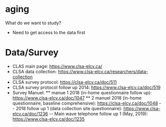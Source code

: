 # aging
What do we want to study?
- Need to get access to the data first

# Data/Survey
* CLAS main page: https://www.clsa-elcv.ca/
* CLSA data collection: https://www.clsa-elcv.ca/researchers/data-collection
* CLSA survey protocol: https://clsa-elcv.ca/doc/511
* CLSA survey protocol follow up 2014: https://www.clsa-elcv.ca/doc/519
* Survey Manuel:
 ** manue 1 2018 (in-home questionnaire follow up): https://www.clsa-elcv.ca/doc/1047
** 2 manuel 2018 (in-home questionnaire, baseline comprehensive): https://clsa-elcv.ca/doc/1048
 -- 2018 follow up 1 (data collection site questionnaire): https://www.clsa-elcv.ca/doc/1236
 -- Main wave telephone follow up 1 (May, 2019): https://www.clsa-elcv.ca/doc/1235
